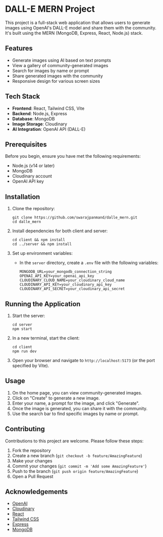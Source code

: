 # DALL-E MERN Project

This project is a full-stack web application that allows users to generate images using OpenAI's DALL-E model and share them with the community. It's built using the MERN (MongoDB, Express, React, Node.js) stack.

## Features

- Generate images using AI based on text prompts
- View a gallery of community-generated images
- Search for images by name or prompt
- Share generated images with the community
- Responsive design for various screen sizes

## Tech Stack

- **Frontend**: React, Tailwind CSS, Vite
- **Backend**: Node.js, Express
- **Database**: MongoDB
- **Image Storage**: Cloudinary
- **AI Integration**: OpenAI API (DALL-E)

## Prerequisites

Before you begin, ensure you have met the following requirements:

- Node.js (v14 or later)
- MongoDB
- Cloudinary account
- OpenAI API key

## Installation

1. Clone the repository:
   ```
   git clone https://github.com/swarajpanmand/dalle_mern.git
   cd dalle_mern
   ```

2. Install dependencies for both client and server:
   ```
   cd client && npm install
   cd ../server && npm install
   ```

3. Set up environment variables:
   - In the `server` directory, create a `.env` file with the following variables:
     ```
     MONGODB_URL=your_mongodb_connection_string
     OPENAI_API_KEY=your_openai_api_key
     CLOUDINARY_CLOUD_NAME=your_cloudinary_cloud_name
     CLOUDINARY_API_KEY=your_cloudinary_api_key
     CLOUDINARY_API_SECRET=your_cloudinary_api_secret
     ```

## Running the Application

1. Start the server:
   ```
   cd server
   npm start
   ```

2. In a new terminal, start the client:
   ```
   cd client
   npm run dev
   ```

3. Open your browser and navigate to `http://localhost:5173` (or the port specified by Vite).

## Usage

1. On the home page, you can view community-generated images.
2. Click on "Create" to generate a new image.
3. Enter your name, a prompt for the image, and click "Generate".
4. Once the image is generated, you can share it with the community.
5. Use the search bar to find specific images by name or prompt.

## Contributing

Contributions to this project are welcome. Please follow these steps:

1. Fork the repository
2. Create a new branch (`git checkout -b feature/AmazingFeature`)
3. Make your changes
4. Commit your changes (`git commit -m 'Add some AmazingFeature'`)
5. Push to the branch (`git push origin feature/AmazingFeature`)
6. Open a Pull Request



## Acknowledgements

- [OpenAI](https://openai.com/)
- [Cloudinary](https://cloudinary.com/)
- [React](https://reactjs.org/)
- [Tailwind CSS](https://tailwindcss.com/)
- [Express](https://expressjs.com/)
- [MongoDB](https://www.mongodb.com/)
